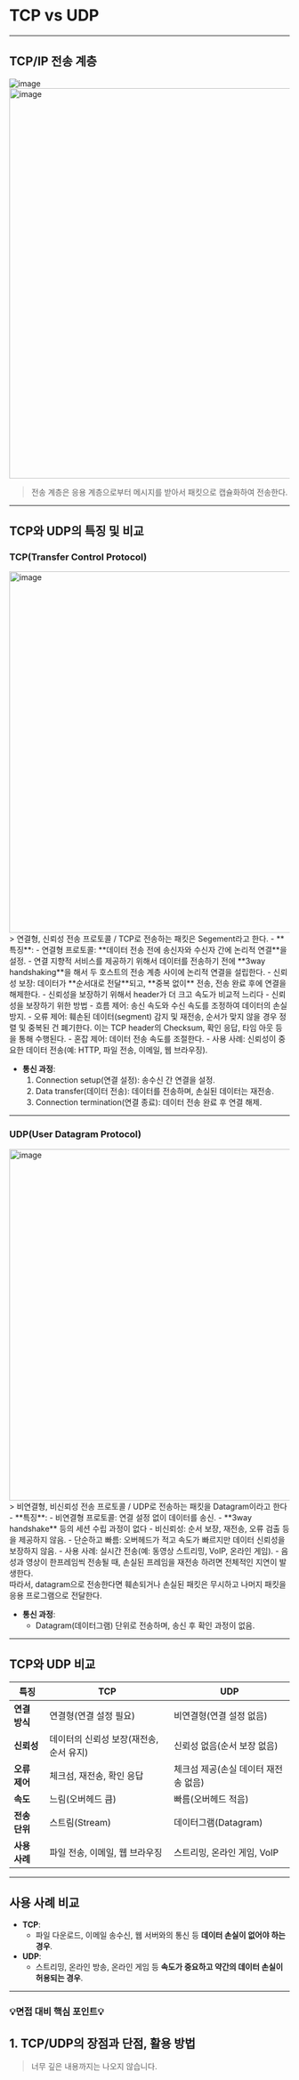 # TCP vs UDP

---
## TCP/IP 전송 계층
![image](https://github.com/user-attachments/assets/3ef79c06-1baf-4678-ac82-ac3f0a7de5c0)
<img width="702" alt="image" src="https://github.com/user-attachments/assets/9f27191a-dfbb-4f8e-9cab-67dd7d9031f0" />
> 전송 계층은 응용 계층으로부터 메시지를 받아서 패킷으로 캡슐화하여 전송한다.

---
## TCP와 UDP의 특징 및 비교

### TCP(Transfer Control Protocol)
<img width="650" alt="image" src="https://github.com/user-attachments/assets/aaf8bc2c-f736-477a-a757-cc3ea4c130d3" />
> 연결형, 신뢰성 전송 프로토콜 / TCP로 전송하는 패킷은 Segement라고 한다.
- **특징**:
  - 연결형 프로토콜: **데이터 전송 전에 송신자와 수신자 간에 논리적 연결**을 설정.
    - 연결 지향적 서비스를 제공하기 위해서 데이터를 전송하기 전에 **3way handshaking**을 해서 두 호스트의 전송 계층 사이에 논리적 연결을 설립한다.
  - 신뢰성 보장: 데이터가 **순서대로 전달**되고, **중복 없이** 전송, 전송 완료 후에 연결을 해제한다.
    - 신뢰성을 보장하기 위해서 header가 더 크고 속도가 비교적 느리다
  - 신뢰성을 보장하기 위한 방법
    - 흐름 제어: 송신 속도와 수신 속도를 조정하여 데이터의 손실 방지.
    - 오류 제어: 훼손된 데이터(segment) 감지 및 재전송, 순서가 맞지 않을 경우 정렬 및 중복된 건 폐기한다.
              이는 TCP header의 Checksum, 확인 응답, 타임 아웃 등을 통해 수행된다.
    - 혼잡 제어: 데이터 전송 속도를 조절한다.
  - 사용 사례: 신뢰성이 중요한 데이터 전송(예: HTTP, 파일 전송, 이메일, 웹 브라우징).

- **통신 과정**:
  1. Connection setup(연결 설정): 송수신 간 연결을 설정.
  2. Data transfer(데이터 전송): 데이터를 전송하며, 손실된 데이터는 재전송.
  3. Connection termination(연결 종료): 데이터 전송 완료 후 연결 해제.

---

### UDP(User Datagram Protocol)
<img width="632" alt="image" src="https://github.com/user-attachments/assets/5a538fc5-68df-4504-b2ed-ae3fe0355b4a" />
> 비연결형, 비신뢰성 전송 프로토콜 / UDP로 전송하는 패킷을 Datagram이라고 한다
- **특징**:
  - 비연결형 프로토콜: 연결 설정 없이 데이터를 송신.
    - **3way handshake** 등의 세션 수립 과정이 없다
  - 비신뢰성: 순서 보장, 재전송, 오류 검출 등을 제공하지 않음.
  - 단순하고 빠름: 오버헤드가 적고 속도가 빠르지만 데이터 신뢰성을 보장하지 않음.
  - 사용 사례: 실시간 전송(예: 동영상 스트리밍, VoIP, 온라인 게임).
    - 음성과 영상이 한프레임씩 전송될 때, 손실된 프레임을 재전송 하려면 전체적인 지연이 발생한다. <br>
      따라서, datagram으로 전송한다면 훼손되거나 손실된 패킷은 무시하고 나머지 패킷을 응용 프로그램으로 전달한다.
      
- **통신 과정**:
  - Datagram(데이터그램) 단위로 전송하며, 송신 후 확인 과정이 없음.

---

## TCP와 UDP 비교

| 특징                | TCP                                  | UDP                                  |
|---------------------|--------------------------------------|--------------------------------------|
| **연결 방식**       | 연결형(연결 설정 필요)               | 비연결형(연결 설정 없음)             |
| **신뢰성**          | 데이터의 신뢰성 보장(재전송, 순서 유지) | 신뢰성 없음(순서 보장 없음)         |
| **오류 제어**       | 체크섬, 재전송, 확인 응답            | 체크섬 제공(손실 데이터 재전송 없음) |
| **속도**            | 느림(오버헤드 큼)                   | 빠름(오버헤드 적음)                 |
| **전송 단위**       | 스트림(Stream)                      | 데이터그램(Datagram)                |
| **사용 사례**       | 파일 전송, 이메일, 웹 브라우징       | 스트리밍, 온라인 게임, VoIP         |

---

## 사용 사례 비교
- **TCP**:
  - 파일 다운로드, 이메일 송수신, 웹 서버와의 통신 등 **데이터 손실이 없어야 하는 경우**.
- **UDP**:
  - 스트리밍, 온라인 방송, 온라인 게임 등 **속도가 중요하고 약간의 데이터 손실이 허용되는 경우**.


---

### 💡면접 대비 핵심 포인트💡
## 1. TCP/UDP의 장점과 단점, 활용 방법
> 너무 깊은 내용까지는 나오지 않습니다.

